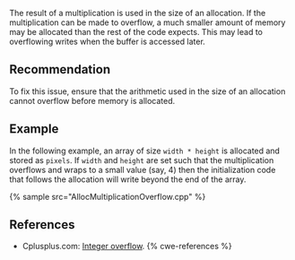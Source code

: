 The result of a multiplication is used in the size of an allocation. If the multiplication can be made to overflow, a much smaller amount of memory may be allocated than the rest of the code expects. This may lead to overflowing writes when the buffer is accessed later.


## Recommendation
To fix this issue, ensure that the arithmetic used in the size of an allocation cannot overflow before memory is allocated.


## Example
In the following example, an array of size `width * height` is allocated and stored as `pixels`. If `width` and `height` are set such that the multiplication overflows and wraps to a small value (say, 4) then the initialization code that follows the allocation will write beyond the end of the array.

{% sample src="AllocMultiplicationOverflow.cpp" %}

## References
* Cplusplus.com: [Integer overflow](http://www.cplusplus.com/articles/DE18T05o/).
{% cwe-references %}
